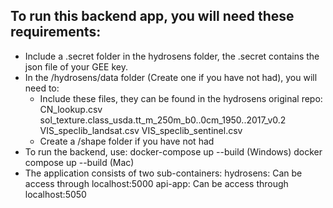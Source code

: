 ## To run this backend app, you will need these requirements:
- Include a .secret folder  in the hydrosens folder, the .secret contains the json file 
of your GEE key.
- In the /hydrosens/data folder (Create one if you have not had), you will need to:
    + Include these files, they can be found in the hydrosens original repo: 
        CN_lookup.csv
        sol_texture.class_usda.tt_m_250m_b0..0cm_1950..2017_v0.2
        VIS_speclib_landsat.csv
        VIS_speclib_sentinel.csv
    + Create a /shape folder if you have not had
- To run the backend, use:
    docker-compose up --build (Windows)
    docker compose up --build (Mac)
- The application consists of two sub-containers:
    hydrosens: Can be access through localhost:5000
    api-app: Can be access through localhost:5050